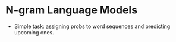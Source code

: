 # N-gram Language Models

- Simple task: <ins>assigning</ins> probs to word sequences and <ins>predicting</ins> upcoming ones.
